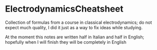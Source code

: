 # ElectrodynamicsCheatsheet
Collection of formulas from a course in classical electrodynamics; do not expect much quality, I did it just as a way to fix ideas while studying.

At the moment this notes are written half in Italian and half in English; hopefully when I will finish they will be completely in English
